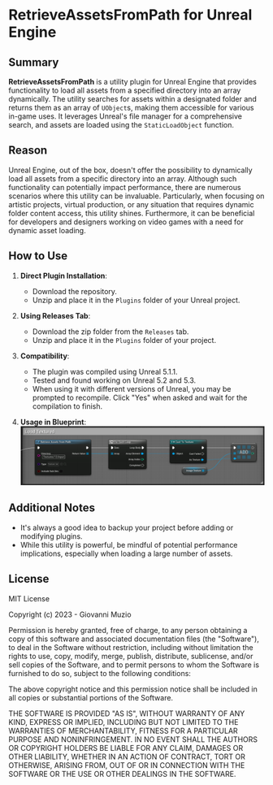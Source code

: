 # RetrieveAssetsFromPath for Unreal Engine

## Summary

**RetrieveAssetsFromPath** is a utility plugin for Unreal Engine that provides functionality to load all assets from a specified directory into an array dynamically. The utility searches for assets within a designated folder and returns them as an array of `UObject`s, making them accessible for various in-game uses. It leverages Unreal's file manager for a comprehensive search, and assets are loaded using the `StaticLoadObject` function.

## Reason

Unreal Engine, out of the box, doesn't offer the possibility to dynamically load all assets from a specific directory into an array. Although such functionality can potentially impact performance, there are numerous scenarios where this utility can be invaluable. Particularly, when focusing on artistic projects, virtual production, or any situation that requires dynamic folder content access, this utility shines. Furthermore, it can be beneficial for developers and designers working on video games with a need for dynamic asset loading.

## How to Use

1. **Direct Plugin Installation**:
   - Download the repository.
   - Unzip and place it in the `Plugins` folder of your Unreal project.

2. **Using Releases Tab**:
   - Download the zip folder from the `Releases` tab.
   - Unzip and place it in the `Plugins` folder of your project.

3. **Compatibility**:
   - The plugin was compiled using Unreal 5.1.1.
   - Tested and found working on Unreal 5.2 and 5.3. 
   - When using it with different versions of Unreal, you may be prompted to recompile. Click "Yes" when asked and wait for the compilation to finish.

4. **Usage in Blueprint**:
![Screenshot in Blueprint Editor](https://github.com/kessoning/UE5_RetrieveAssetsFromPath/blob/main/Screenshot.png?raw=true)

## Additional Notes

- It's always a good idea to backup your project before adding or modifying plugins.
- While this utility is powerful, be mindful of potential performance implications, especially when loading a large number of assets.

## License

MIT License

Copyright (c) 2023 - Giovanni Muzio

Permission is hereby granted, free of charge, to any person obtaining a copy
of this software and associated documentation files (the "Software"), to deal
in the Software without restriction, including without limitation the rights
to use, copy, modify, merge, publish, distribute, sublicense, and/or sell
copies of the Software, and to permit persons to whom the Software is
furnished to do so, subject to the following conditions:

The above copyright notice and this permission notice shall be included in all
copies or substantial portions of the Software.

THE SOFTWARE IS PROVIDED "AS IS", WITHOUT WARRANTY OF ANY KIND, EXPRESS OR
IMPLIED, INCLUDING BUT NOT LIMITED TO THE WARRANTIES OF MERCHANTABILITY,
FITNESS FOR A PARTICULAR PURPOSE AND NONINFRINGEMENT. IN NO EVENT SHALL THE
AUTHORS OR COPYRIGHT HOLDERS BE LIABLE FOR ANY CLAIM, DAMAGES OR OTHER
LIABILITY, WHETHER IN AN ACTION OF CONTRACT, TORT OR OTHERWISE, ARISING FROM,
OUT OF OR IN CONNECTION WITH THE SOFTWARE OR THE USE OR OTHER DEALINGS IN THE
SOFTWARE.